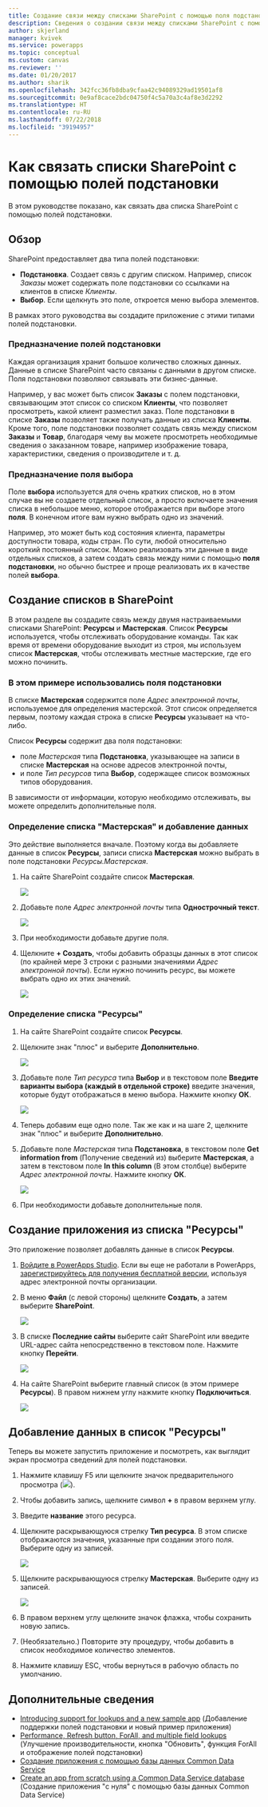 ```yaml
---
title: Создание связи между списками SharePoint с помощью поля подстановки | Документация Майкрософт
description: Сведения о создании связи между списками SharePoint с помощью поля подстановки.
author: skjerland
manager: kvivek
ms.service: powerapps
ms.topic: conceptual
ms.custom: canvas
ms.reviewer: ''
ms.date: 01/20/2017
ms.author: sharik
ms.openlocfilehash: 342fcc36fb8dba9cfaa42c94089329ad19501af8
ms.sourcegitcommit: 0e9af8cace2bdc04750f4c5a70a3c4af8e3d2292
ms.translationtype: HT
ms.contentlocale: ru-RU
ms.lasthandoff: 07/22/2018
ms.locfileid: "39194957"
---
```

# <a name="how-to-link-sharepoint-lists-using-lookup-fields"></a>Как связать списки SharePoint с помощью полей подстановки
В этом руководстве показано, как связать два списка SharePoint с помощью полей подстановки.

## <a name="overview"></a>Обзор
SharePoint предоставляет два типа полей подстановки:

* **Подстановка**. Создает связь с другим списком. Например, список *Заказы* может содержать поле подстановки со ссылками на клиентов в списке *Клиенты*.
* **Выбор**. Если щелкнуть это поле, откроется меню выбора элементов.

В рамках этого руководства вы создадите приложение с этими типами полей подстановки.

### <a name="what-do-you-use-lookup-fields-for"></a>Предназначение полей подстановки
Каждая организация хранит большое количество сложных данных. Данные в списке SharePoint часто связаны с данными в другом списке. Поля подстановки позволяют связывать эти бизнес-данные.

Например, у вас может быть список **Заказы** с полем подстановки, связывающим этот список со списком **Клиенты**, что позволяет просмотреть, какой клиент разместил заказ. Поле подстановки в списке **Заказы** позволяет также получать данные из списка **Клиенты**. Кроме того, поле подстановки позволяет создать связь между списком **Заказы** и **Товар**, благодаря чему вы можете просмотреть необходимые сведения о заказанном товаре, например изображение товара, характеристики, сведения о производителе и т. д.

### <a name="what-are-choice-fields-used-for"></a>Предназначение поля выбора
Поле **выбора** используется для очень кратких списков, но в этом случае вы не создаете отдельный список, а просто включаете значения списка в небольшое меню, которое отображается при выборе этого **поля**. В конечном итоге вам нужно выбрать одно из значений.

Например, это может быть код состояния клиента, параметры доступности товара, коды стран. По сути, любой относительно короткий постоянный список. Можно реализовать эти данные в виде отдельных списков, а затем создать связь между ними с помощью **поля подстановки**, но обычно быстрее и проще реализовать их в качестве полей **выбора**.

## <a name="create-the-lists-in-sharepoint"></a>Создание списков в SharePoint
В этом разделе вы создадите связь между двумя настраиваемыми списками SharePoint: **Ресурсы** и **Мастерская**. Список **Ресурсы** используется, чтобы отслеживать оборудование команды. Так как время от времени оборудование выходит из строя, мы используем список **Мастерская**, чтобы отслеживать местные мастерские, где его можно починить.

### <a name="the-lookup-fields-used-in-this-example"></a>В этом примере использовались поля подстановки
В списке **Мастерская** содержится поле *Адрес электронной почты*, используемое для определения мастерской. Этот список определяется первым, поэтому каждая строка в списке **Ресурсы** указывает на что-либо.

Список **Ресурсы** содержит два поля подстановки:

* поле *Мастерская* типа **Подстановка**, указывающее на записи в списке **Мастерская** на основе адресов электронной почты,
* и поле *Тип ресурсов* типа **Выбор**, содержащее список возможных типов оборудования.

В зависимости от информации, которую необходимо отслеживать, вы можете определить дополнительные поля.

### <a name="define-the-repairshop-list-and-add-data"></a>Определение списка "Мастерская" и добавление данных
Это действие выполняется вначале. Поэтому когда вы добавляете данные в список **Ресурсы**, записи списка **Мастерская** можно выбрать в поле подстановки *Ресурсы.Мастерская*.

1. На сайте SharePoint создайте список **Мастерская**.

    ![](./media/sharepoint-lookup-fields/new-list.png)

2. Добавьте поле *Адрес электронной почты* типа **Однострочный текст**.

    ![](./media/sharepoint-lookup-fields/add-email-field.png)

3. При необходимости добавьте другие поля.

4. Щелкните **+ Создать**, чтобы добавить образцы данных в этот список (по крайней мере 3 строки с разными значениями *Адрес электронной почты*). Если нужно починить ресурс, вы можете выбрать одно их этих значений.

    ![](./media/sharepoint-lookup-fields/add-repair-shops.png)

### <a name="define-the-assets-list"></a>Определение списка "Ресурсы"
1. На сайте SharePoint создайте список **Ресурсы**.

2. Щелкните знак "плюс" и выберите **Дополнительно**.

    ![](./media/sharepoint-lookup-fields/choose-more-type.png)

3. Добавьте поле *Тип ресурса* типа **Выбор** и в текстовом поле **Введите варианты выбора (каждый в отдельной строке)** введите значения, которые будут отображаться в меню выбора. Нажмите кнопку **ОК**.

    ![](./media/sharepoint-lookup-fields/define-choice-column.png)

4. Теперь добавим еще одно поле. Так же как и на шаге 2, щелкните знак "плюс" и выберите **Дополнительно**.

5. Добавьте поле *Мастерская* типа **Подстановка**, в текстовом поле **Get information from** (Получение сведений из) выберите **Мастерская**, а затем в текстовом поле **In this column** (В этом столбце) выберите *Адрес электронной почты*. Нажмите кнопку **ОК**.

    ![](./media/sharepoint-lookup-fields/setup-lookup-column.png)

6. При необходимости добавьте дополнительные поля.

## <a name="create-an-app-from-the-assets-list"></a>Создание приложения из списка "Ресурсы"
Это приложение позволяет добавлять данные в список **Ресурсы**.

1. [Войдите в PowerApps Studio](http://web.powerapps.com?utm_source=padocs&utm_medium=linkinadoc&utm_campaign=referralsfromdoc). Если вы еще не работали в PowerApps, [зарегистрируйтесь для получения бесплатной версии](https://powerapps.microsoft.com), используя адрес электронной почты организации.

2. В меню **Файл** (с левой стороны) щелкните **Создать**, а затем выберите **SharePoint**.

    ![](./media/sharepoint-lookup-fields/create-app.png)

1. В списке **Последние сайты** выберите сайт SharePoint или введите URL-адрес сайта непосредственно в текстовом поле. Нажмите кнопку **Перейти**.

    ![](./media/sharepoint-lookup-fields/choose-sharepoint-site.png)

1. На сайте SharePoint выберите главный список (в этом примере **Ресурсы**). В правом нижнем углу нажмите кнопку **Подключиться**.

    ![](./media/sharepoint-lookup-fields/choose-main-list.png)


## <a name="add-data-to-the-assets-list"></a>Добавление данных в список "Ресурсы"
Теперь вы можете запустить приложение и посмотреть, как выглядит экран просмотра сведений для полей подстановки.

1. Нажмите клавишу F5 или щелкните значок предварительного просмотра (![](./media/sharepoint-lookup-fields/preview.png)).

2. Чтобы добавить запись, щелкните символ **+** в правом верхнем углу.

3. Введите **название** этого ресурса.

4. Щелкните раскрывающуюся стрелку **Тип ресурса**. В этом списке отображаются значения, указанные при создании этого поля. Выберите одну из записей.

    ![](./media/sharepoint-lookup-fields/fill-asset-type-3.png)

5. Щелкните раскрывающуюся стрелку **Мастерская**. Выберите одну из записей.

    ![](./media/sharepoint-lookup-fields/fill-repair-shop-3.png)

6. В правом верхнем углу щелкните значок флажка, чтобы сохранить новую запись.

7. (Необязательно.) Повторите эту процедуру, чтобы добавить в список необходимое количество элементов.

8. Нажмите клавишу ESC, чтобы вернуться в рабочую область по умолчанию.

## <a name="for-more-information"></a>Дополнительные сведения
* [Introducing support for lookups and a new sample app](https://powerapps.microsoft.com/blog/support-for-lookups/) (Добавление поддержки полей подстановки и новый пример приложения)
* [Performance, Refresh button, ForAll, and multiple field lookups](https://powerapps.microsoft.com/blog/performance-refresh-forall-multiple-field-lookups-531/) (Улучшение производительности, кнопка "Обновить", функция ForAll и отображение полей подстановки)
* [Создание приложения с помощью базы данных Common Data Service](data-platform-create-app.md)
* [Create an app from scratch using a Common Data Service database](data-platform-create-app-scratch.md) (Создание приложения "с нуля" с помощью базы данных Common Data Service)
